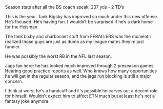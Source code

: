 Season stats after all the BS coach speak, 237 yds - 2 TD’s

This is the year. Tank Bigsby has improved so much under this new offense. He’s focused. He’s having fun. I wouldn’t be surprised if he’s a dark horse for the Heisman.

The tank bixby and charbonnet stuff from FFBALLERS was the moment I realized those guys are just as dumb as my league mates they’re just funnier. 

He was possibly the worst RB in the NFL last season.

Jags fan here: he has looked much improved through 2 preseason games. Hearing good practice reports as well. Who knows how many opportunities he will get in the regular season, and the jags run blocking is still a major concern.

I think at worst he's a handcuff and it's possible he carves out a decent role for himself. Wouldn't expect him to affect ETN much but at least he's not a fantasy joke anymore.

